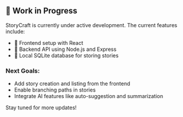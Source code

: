 ## 🚧 Work in Progress

StoryCraft is currently under active development. The current features include:

- 🎨 Frontend setup with React
- 🔗 Backend API using Node.js and Express
- 💾 Local SQLite database for storing stories

### Next Goals:
- Add story creation and listing from the frontend
- Enable branching paths in stories
- Integrate AI features like auto-suggestion and summarization

Stay tuned for more updates!
